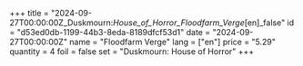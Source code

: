 +++
title = "2024-09-27T00:00:00Z_Duskmourn:_House_of_Horror_Floodfarm_Verge_[en]_false"
id = "d53ed0db-1199-44b3-8eda-8189dfcf53d1"
date = "2024-09-27T00:00:00Z"
name = "Floodfarm Verge"
lang = ["en"]
price = "5.29"
quantity = 4
foil = false
set = "Duskmourn: House of Horror"
+++
